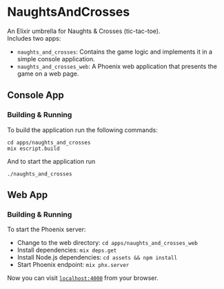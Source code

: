 # NaughtsAndCrosses

An Elixir umbrella for Naughts & Crosses (tic-tac-toe).  
Includes two apps: 
- `naughts_and_crosses`: Contains the game logic and implements it in a simple console application.
- `naughts_and_crosses_web`: A Phoenix web application that presents the game on a web page.

## Console App

### Building & Running

To build the application run the following commands:

```
cd apps/naughts_and_crosses
mix escript.build
```

And to start the application run

```
./naughts_and_crosses
```

## Web App

### Building & Running

To start the Phoenix server:

- Change to the web directory: `cd apps/naughts_and_crosses_web`
- Install dependencies: `mix deps.get`
- Install Node.js dependencies: `cd assets && npm install`
- Start Phoenix endpoint: `mix phx.server`

Now you can visit [`localhost:4000`](http://localhost:4000) from your browser.
